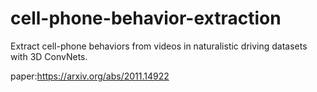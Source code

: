 # cell-phone-behavior-extraction
Extract cell-phone behaviors from videos in naturalistic driving datasets with 3D ConvNets.

paper:https://arxiv.org/abs/2011.14922
